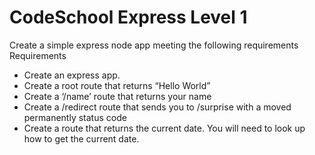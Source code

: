 # CodeSchool Express Level 1

Create a simple express node app meeting the following requirements
Requirements
- Create an express app.
- Create a root route that returns “Hello World”
- Create a ‘/name’ route that returns your name
- Create a /redirect route that sends you to /surprise with a moved permanently status code
- Create a route that returns the current date. You will need to look up how to get the current date.
